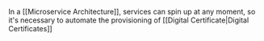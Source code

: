 In a [[Microservice Architecture]], services can spin up at any moment, so it's necessary to automate the provisioning of [[Digital Certificate|Digital Certificates]]